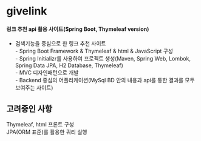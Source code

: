 # givelink
#### 링크 추천 api 활용 사이트(Spring Boot, Thymeleaf version)
- 검색기능을 중심으로 한 링크 추천 사이트
<br>- Spring Boot Framework & Thymeleaf & html & JavaScript 구성
<br>- Spring Initializr를 사용하여 프로젝트 생성(Maven, Spring Web, Lombok, Spring Data JPA, H2 Database, Thymeleaf)
<br>- MVC 디자인패턴으로 개발
<br>- Backend 중심의 어플리케이션(MySql BD 안의 내용과 api를 통한 결과를 모두 보여주는 사이트)

## 고려중인 사항
Thymeleaf, html 프론트 구성
<br> JPA(ORM 표준)를 활용한 쿼리 실행
